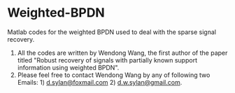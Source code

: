 # Weighted-BPDN
Matlab codes for the weighted BPDN used to deal with the sparse signal recovery.
1. All the codes are written by Wendong Wang, the first author of the paper titled "Robust recovery of signals with partially known support information using weighted BPDN".
2. Please feel free to contact Wendong Wang by any of following two Emails: 1) d.sylan@foxmail.com 2) d.w.sylan@gmail.com.

